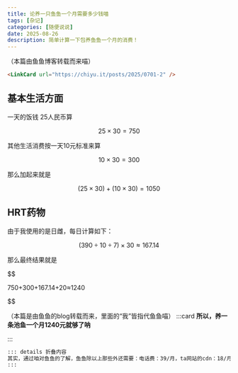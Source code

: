 ```yaml
---
title: 论养一只鱼鱼一个月需要多少钱喵
tags: [杂记]
categories: [随便说说]
date: 2025-08-26
description: 简单计算一下包养鱼鱼一个月的消费！
---
```

（本篇由鱼鱼博客转载而来喵）

```html
<LinkCard url="https://chiyu.it/posts/2025/0701-2" />
```


## 基本生活方面

一天的饭钱 25人民币算

$$
25 × 30 = 750
$$

其他生活消费按一天10元标准来算

$$
10 × 30 = 300
$$

那么加起来就是

$$
(25×30)+(10×30)=1050
$$

## HRT药物

由于我使用的是日雌，每日计算如下：

$$
(390÷10÷7)×30≈167.14
$$

那么最终结果就是

$$

750+300+167.14+20≈1240

$$

（本篇是由鱼鱼的blog转载而来，里面的“我”皆指代鱼鱼喵）
:::card
**所以，养一条池鱼一个月1240元就够了呐**



:::



```markdown
::: details 折叠内容
其实，通过咱对鱼鱼的了解，鱼鱼除以上那些外还需要：电话费：39/月，ta网站的cdn：18/月，twitter的pre：100/月，不包括ta其他软件的会员费用以及鱼鱼的其他需要喵。虽这样说，但咱也很希望鱼鱼能够得到这一笔钱。是为了ta，也为了自己的私心喵
:::
```